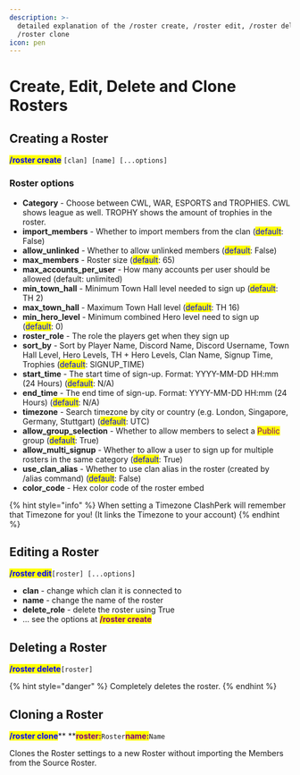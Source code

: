 ```yaml
---
description: >-
  detailed explanation of the /roster create, /roster edit, /roster delete and
  /roster clone
icon: pen
---
```


# Create, Edit, Delete and Clone Rosters

## Creating a Roster

<mark style="color:blue;">**/roster create**</mark> `[clan] [name] [...options]`

### Roster options

* **Category** - Choose between CWL, WAR, ESPORTS and TROPHIES. CWL shows league as well. TROPHY shows the amount of trophies in the roster.
* **import\_members** - Whether to import members from the clan (<mark style="color:blue;">default</mark>: False)
* **allow\_unlinked** - Whether to allow unlinked members (<mark style="color:blue;">default</mark>: False)
* **max\_members** - Roster size (<mark style="color:blue;">default</mark>: 65)
* **max\_accounts\_per\_user** - How many accounts per user should be allowed (default: unlimited)
* **min\_town\_hall** - Minimum Town Hall level needed to sign up (<mark style="color:blue;">default</mark>: TH 2)
* **max\_town\_hall** - Maximum Town Hall level (<mark style="color:blue;">default</mark>: TH 16)
* **min\_hero\_level** - Minimum combined Hero level need to sign up (<mark style="color:blue;">default</mark>: 0)
* **roster\_role** - The role the players get when they sign up
* **sort\_by** - Sort by Player Name, Discord Name, Discord Username, Town Hall Level, Hero Levels, TH + Hero Levels, Clan Name, Signup Time, Trophies (<mark style="color:blue;">default</mark>: SIGNUP\_TIME)
* **start\_time** - The start time of sign-up. Format: YYYY-MM-DD HH:mm (24 Hours) (<mark style="color:blue;">default</mark>: N/A)
* **end\_time** - The end time of sign-up. Format: YYYY-MM-DD HH:mm (24 Hours) (<mark style="color:blue;">default</mark>: N/A)
* **timezone** - Search timezone by city or country (e.g. London, Singapore, Germany, Stuttgart) (<mark style="color:blue;">default</mark>: UTC)
* **allow\_group\_selection** -  Whether to allow members to select a <mark style="color:purple;">Public</mark> group (<mark style="color:blue;">default</mark>: True)
* **allow\_multi\_signup** - Whether to allow a user to sign up for multiple rosters in the same category (<mark style="color:blue;">default</mark>: True)
* **use\_clan\_alias** - Whether to use clan alias in the roster (created by /alias command) (<mark style="color:blue;">default</mark>: False)
* **color\_code** - Hex color code of the roster embed

{% hint style="info" %}
When setting a Timezone ClashPerk will remember that Timezone for you! (It links the Timezone to your account)
{% endhint %}

## Editing a Roster

<mark style="color:blue;">**/roster edit**</mark>`[roster] [...options]`

* **clan** - change which clan it is connected to
* **name** - change the name of the roster
* **delete\_role** - delete the roster using True
* ... see the options at <mark style="color:purple;">**/roster create**</mark>

## Deleting a Roster

<mark style="color:blue;">**/roster delete**</mark>`[roster]`

{% hint style="danger" %}
Completely deletes the roster.
{% endhint %}

## Cloning a Roster

<mark style="color:blue;">**/roster clone**</mark>** **<mark style="color:purple;">**roster:**</mark>`Roster`<mark style="color:purple;">**name:**</mark>`Name`

Clones the Roster settings to a new Roster without importing the Members from the Source Roster.
